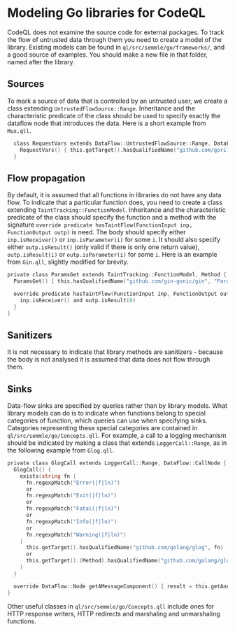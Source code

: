# Modeling Go libraries for CodeQL

CodeQL does not examine the source code for external packages. To track the flow of untrusted data through them you need to create a model of the library. Existing models can be found in `ql/src/semmle/go/frameworks/`, and a good source of examples. You should make a new file in that folder, named after the library.

## Sources

To mark a source of data that is controlled by an untrusted user, we create a class extending `UntrustedFlowSource::Range`. Inheritance and the characteristic predicate of the class should be used to specify exactly the dataflow node that introduces the data. Here is a short example from `Mux.qll`.

```go
  class RequestVars extends DataFlow::UntrustedFlowSource::Range, DataFlow::CallNode {
    RequestVars() { this.getTarget().hasQualifiedName("github.com/gorilla/mux", "Vars") }
  }
```

## Flow propagation

By default, it is assumed that all functions in libraries do not have any data flow. To indicate that a particular function does, you need to create a class extending `TaintTracking::FunctionModel`. Inheritance and the characteristic predicate of the class should specify the function and a method with the signature `override predicate hasTaintFlow(FunctionInput inp, FunctionOutput outp)` is need. The body should specify either `inp.isReceiver()` or `inp.isParameter(i)` for some `i`. It should also specify either `outp.isResult()` (only valid if there is only one return value), `outp.isResult(i)` or `outp.isParameter(i)` for some `i`. Here is an example from `Gin.qll`, slightly modified for brevity.

```go
private class ParamsGet extends TaintTracking::FunctionModel, Method {
  ParamsGet() { this.hasQualifiedName("github.com/gin-gonic/gin", "Params", "Get") }

  override predicate hasTaintFlow(FunctionInput inp, FunctionOutput outp) {
    inp.isReceiver() and outp.isResult(0)
  }
}
```

## Sanitizers

It is not necessary to indicate that library methods are sanitizers - because the body is not analysed it is assumed that data does not flow through them. 

## Sinks

Data-flow sinks are specified by queries rather than by library models. What library models can do is to indicate when functions belong to special categories of function, which queries can use when specifying sinks. Categories representing these special categories are contained in `ql/src/semmle/go/Concepts.qll`. For example, a call to a logging mechanism should be indicated by making a class that extends `LoggerCall::Range`, as in the following example from `Glog.qll`.

```go
private class GlogCall extends LoggerCall::Range, DataFlow::CallNode {
  GlogCall() {
    exists(string fn |
      fn.regexpMatch("Error(|f|ln)")
      or
      fn.regexpMatch("Exit(|f|ln)")
      or
      fn.regexpMatch("Fatal(|f|ln)")
      or
      fn.regexpMatch("Info(|f|ln)")
      or
      fn.regexpMatch("Warning(|f|ln)")
    |
      this.getTarget().hasQualifiedName("github.com/golang/glog", fn)
      or
      this.getTarget().(Method).hasQualifiedName("github.com/golang/glog", "Verbose", fn)
    )
  }

  override DataFlow::Node getAMessageComponent() { result = this.getAnArgument() }
}
```

Other useful classes in `ql/src/semmle/go/Concepts.qll` include ones for HTTP response writers, HTTP redirects and marshaling and unmarshaling functions.

